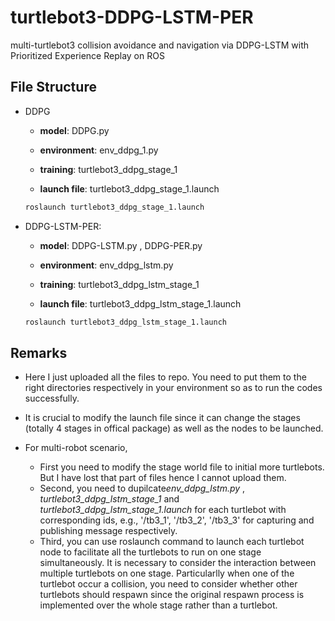 # turtlebot3-DDPG-LSTM-PER
multi-turtlebot3 collision avoidance and navigation via DDPG-LSTM with Prioritized Experience Replay on ROS


## File Structure
* DDPG
  * **model**: DDPG.py
   
  * **environment**: env_ddpg_1.py
   
  * **training**: turtlebot3_ddpg_stage_1
   
  * **launch file**: turtlebot3_ddpg_stage_1.launch
  
  ```bash
  roslaunch turtlebot3_ddpg_stage_1.launch
  ```
 
* DDPG-LSTM-PER:

  * **model**: DDPG-LSTM.py ,  DDPG-PER.py
         
  * **environment**:  env_ddpg_lstm.py
  
  * **training**: turtlebot3_ddpg_lstm_stage_1
  
  * **launch file**: turtlebot3_ddpg_lstm_stage_1.launch
 
  ```bash
  roslaunch turtlebot3_ddpg_lstm_stage_1.launch
  ```

## Remarks
* Here I just uploaded all the files to repo. You need to put them to the right directories respectively in your environment so as to run the codes successfully.

* It is crucial to modify the launch file since it can change the stages (totally 4 stages in offical package) as well as the nodes to be launched.

* For multi-robot scenario,
  * First you need to modify the stage world file to initial more turtlebots. But I have lost that part of files hence I cannot upload them.
  * Second, you need to dupilcate*env_ddpg_lstm.py* , *turtlebot3_ddpg_lstm_stage_1* and *turtlebot3_ddpg_lstm_stage_1.launch* for each turtlebot with corresponding ids, e.g., '/tb3_1', '/tb3_2', '/tb3_3' for capturing and publishing message respectively. 
  * Third, you can use roslaunch command to launch each turtlebot node to facilitate all the turtlebots to run on one stage simultaneously. It is necessary to consider the interaction between multiple turtlebots on one stage. Particularlly when one of the turtlebot occur a collision, you need to consider whether other turtlebots should respawn since the original respawn process is implemented over the whole stage rather than a turtlebot.  
  
